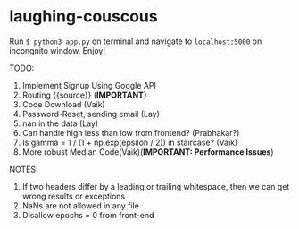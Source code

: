 # laughing-couscous

Run ```$ python3 app.py```  on terminal and navigate to ```localhost:5000``` on incongnito window. Enjoy!

TODO:
1. Implement Signup Using Google API
7. Routing {{source}} (**IMPORTANT)**
14. Code Download (Vaik)
18. Password-Reset, sending email (Lay)
23. nan in the data (Lay)
28. Can handle high less than low from frontend? (Prabhakar?)
30. Is gamma = 1 / (1 + np.exp(epsilon / 2)) in staircase? (Vaik)
31. More robust Median Code(Vaik)(**IMPORTANT: Performance Issues**)

NOTES:
1. If two headers differ by a leading or trailing whitespace, then we can get wrong results or exceptions
2. NaNs are not allowed in any file
3. Disallow epochs = 0 from front-end
